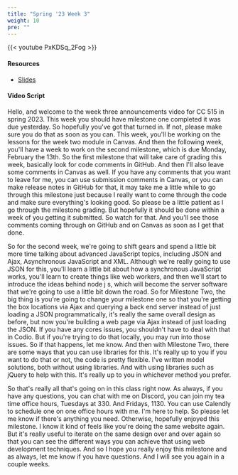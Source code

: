 ```yaml
---
title: "Spring '23 Week 3"
weight: 10
pre: ""
---
```


{{< youtube PxKDSq_2Fog >}}

#### Resources

* <a href="slides" target="_blank">Slides</a>

#### Video Script

Hello, and welcome to the week three announcements video for CC 515 in spring 2023. This week you should have milestone one completed it was due yesterday. So hopefully you've got that turned in. If not, please make sure you do that as soon as you can. This week, you'll be working on the lessons for the week two module in Canvas. And then the following week, you'll have a week to work on the second milestone, which is due Monday, February the 13th. So the first milestone that will take care of grading this week, basically look for code comments in GitHub. And then I'll also leave some comments in Canvas as well. If you have any comments that you want to leave for me, you can use submission comments in Canvas, or you can make release notes in GitHub for that, it may take me a little while to go through this milestone just because I really want to come through the code and make sure everything's looking good. So please be a little patient as I go through the milestone grading. But hopefully it should be done within a week of you getting it submitted. So watch for that. And you'll see those comments coming through on GitHub and on Canvas as soon as I get that done. 

So for the second week, we're going to shift gears and spend a little bit more time talking about advanced JavaScript topics, including JSON and Ajax, Asynchronous JavaScript and XML. Although we're really going to use JSON for this, you'll learn a little bit about how a synchronous JavaScript works, you'll learn to create things like web workers, and then we'll start to introduce the ideas behind node j s, which will become the server software that we're going to use a little bit down the road. So for Milestone Two, the big thing is you're going to change your milestone one so that you're getting the box locations via Ajax and querying a back end server instead of just loading a JSON programmatically, it's really the same overall design as before, but now you're building a web page via Ajax instead of just loading the JSON. If you have any cores issues, you shouldn't have to deal with that in Codio. But if you're trying to do that locally, you may run into those issues. So if that happens, let me know. And then with Milestone Two, there are some ways that you can use libraries for this. It's really up to you if you want to do that or not, the code is pretty flexible. I've written model solutions, both without using libraries. And with using libraries such as jQuery to help with this. It's really up to you in whichever method you prefer. 

So that's really all that's going on in this class right now. As always, if you have any questions, you can chat with me on Discord, you can join my tea time office hours, Tuesdays at 330. And Fridays, 1130. You can use Calendly to schedule one on one office hours with me. I'm here to help. So please let me know if there's anything you need. Otherwise, hopefully enjoyed this milestone. I know it kind of feels like you're doing the same website again. But it's really useful to iterate on the same design over and over again so that you can see the different ways you can achieve that using web development techniques. And so I hope you really enjoy this milestone and as always, let me know if you have questions. And I will see you again in a couple weeks.
